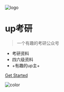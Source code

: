 ![logo](http://qjl988-tuchuang.oss-cn-beijing.aliyuncs.com/img/202210290138180.png)

# up考研

> 一个有趣的考研公众号

- 考研资料
- 四六级资料
- +有趣的up主+

<!-- [GitHub](https://github.com/docsifyjs/docsify/) -->
[Get Started](https://qjl988.github.io/upky/#/update)

<!-- 背景图片 -->

<!-- ![](_media/bg.png) -->

<!-- 背景色 -->

![color](#f0f0f0)
